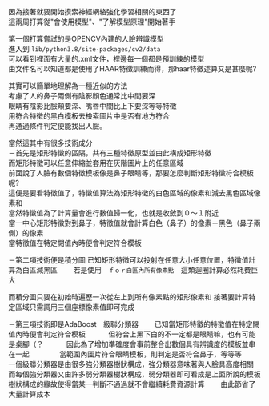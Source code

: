   
因為接著就要開始摸索神經網絡強化學習相關的東西了  
這兩周打算從"會使用模型"、"了解模型原理"開始著手  
  
  
第一個打算嘗試的是OPENCV內建的人臉辨識模型  
進入到 `lib/python3.8/site-packages/cv2/data`    
可以看到裡面有大量的.xml文件，裡邊每一個都是預訓練的模型  
由文件名可以知道都是使用了HAAR特徵訓練而得，那haar特徵述算又是甚麼呢?  
  
其實可以簡單地理解為一種近似的方法  
考慮了人的鼻子兩側有陰影顏色通常比中間要深  
眼睛有陰影比臉頰要深、嘴唇中間比上下要深等等特徵  
用符合特徵的黑白模板去檢索圖片中是否有地方符合  
再通過條件判定便能找出人臉。  
   
當然這其中有很多技術成分　  
－首先是矩形特徵的區隔，共有三種特徵原型並由此構成矩形特徵   
而矩形特徵可以任意伸縮並套用在灰階圖片上的任意區域   
前面說了人臉有數個特徵模板像是鼻子眼睛等，那要怎麼判斷矩形特徵符合模板呢?  
這便是要看特徵值了，特徵值算法為矩形特徵的白色區域的像素和減去黑色區域像素和  
當然特徵值為了計算量會進行數值歸一化，也就是收斂到０～１附近  <br>
當一中心矩形特徵對到鼻子，特徵值就會計算白色（鼻子）的像素－黑色（鼻子兩側）的像素  
當特徵值在特定闕值內時便會判定符合模板<br>



－第二項技術便是積分圖
已知矩形特徵可以投射在任意大小任意位置，特徵值計算為白區減黑區　　
若是使用　`ｆｏｒ白區內所有像素點`　這類迴圈計算必然耗費巨大　　

而積分圖只要在初始時遍歷一次從左上到所有像素點的矩形像素和
接著要計算特定區域只需調用三個座標像素值即可完成

－第三項技術即是AdaBoost　級聯分類器　　
已知當矩形特徵的特徵值在特定闕值內時便會判定符合模板　　　
但符合上黑下白的不一定都是眼睛嘛，也有可能是桌腳（？　　　
因此為了增加準確度會事前整合出數個具有辨識度的模板並串在一起　　　　
當範圍內圖片符合眼睛模板，則判定是否符合鼻子，等等等　　
一個級聯分類器是由很多強分類器樹狀構成，強分類器意味著與人臉具高度相關　　
而每個強分類器又由許多弱分類器樹狀構成，弱分類器即可看成是上面所說的模板　　
樹狀構成的緣故使得當某一判斷不通過就不會繼續耗費資源計算　　
由此節省了大量計算成本　　
　　
